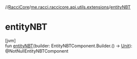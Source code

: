 //[RacciCore](../../index.md)/[me.racci.raccicore.api.utils.extensions](index.md)/[entityNBT](entity-n-b-t.md)

# entityNBT

[jvm]\
fun [entityNBT](entity-n-b-t.md)(builder: EntityNBTComponent.Builder.() -&gt; [Unit](https://kotlinlang.org/api/latest/jvm/stdlib/kotlin/-unit/index.html)): @NotNullEntityNBTComponent
